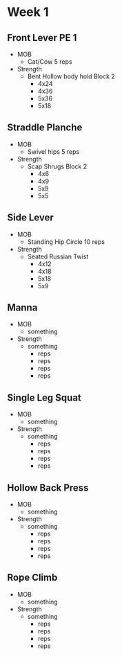 Week 1
===

Front Lever PE 1
---
- MOB
  - Cat/Cow 5 reps
- Strength
  - Bent Hollow body hold Block 2
    - 4x24
    - 4x36
    - 5x36
    - 5x18

Straddle Planche
---
- MOB
  - Swivel hips 5 reps
- Strength
  - Scap Shrugs Block 2
    - 4x6
    - 4x9
    - 5x9
    - 5x5
    
Side Lever
---
- MOB
  - Standing Hip Circle 10 reps
- Strength
  - Seated Russian Twist
    - 4x12
    - 4x18
    - 5x18
    - 5x9
    
Manna
---
- MOB
  - something
- Strength
  - something
    - reps
    - reps
    - reps
    - reps
    
Single Leg Squat
---
- MOB
  - something
- Strength
  - something
    - reps
    - reps
    - reps
    - reps
    
Hollow Back Press
---
- MOB
  - something
- Strength
  - something
    - reps
    - reps
    - reps
    - reps
    
Rope Climb
---
- MOB
  - something
- Strength
  - something
    - reps
    - reps
    - reps
    - reps
    
